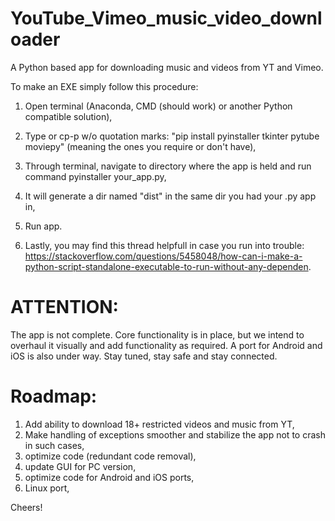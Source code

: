 # YouTube_Vimeo_music_video_downloader
A Python based app for downloading music and videos from YT and Vimeo.

To make an EXE simply follow this procedure:

1. Open terminal (Anaconda, CMD (should work) or another Python compatible solution),
2. Type or cp-p w/o quotation marks: "pip install pyinstaller tkinter pytube moviepy" (meaning the ones you require or don't have),
3. Through terminal, navigate to directory where the app is held and run command pyinstaller your_app.py,
4. It will generate a dir named "dist" in the same dir you had your .py app in,
5. Run app.

6. Lastly, you may find this thread helpfull in case you run into trouble: https://stackoverflow.com/questions/5458048/how-can-i-make-a-python-script-standalone-executable-to-run-without-any-dependen.

# ATTENTION:

The app is not complete. Core functionality is in place, but we intend to overhaul it visually and add functionality as required. A port for Android and iOS is also under way. Stay tuned, stay safe and stay connected.

# Roadmap:

1. Add ability to download 18+ restricted videos and music from YT,
2. Make handling of exceptions smoother and stabilize the app not to crash in such cases,
3. optimize code (redundant code removal),
4. update GUI for PC version,
5. optimize code for Android and iOS ports,
6. Linux port,

Cheers!
